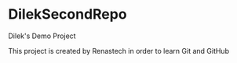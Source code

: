 # DilekSecondRepo
Dilek's Demo Project


This project is created by Renastech in order to learn Git and GitHub